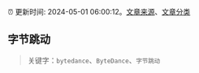 :alarm_clock: 更新时间: 2024-05-01 06:00:12。[文章来源](/README.md)、[文章分类](/TAGS.md)

## 字节跳动


> 关键字：`bytedance`、`ByteDance`、`字节跳动`




